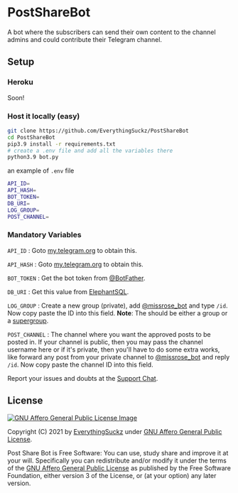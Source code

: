 # PostShareBot

A bot where the subscribers can send their own content to the channel admins and could contribute their Telegram channel.

## Setup

### Heroku
 Soon!

### Host it locally (easy)

```sh
git clone https://github.com/EverythingSuckz/PostShareBot
cd PostShareBot
pip3.9 install -r requirements.txt
# create a .env file and add all the variables there
python3.9 bot.py
```
an example of `.env` file
```sh
API_ID=
API_HASH=
BOT_TOKEN=
DB_URI=
LOG_GROUP=
POST_CHANNEL=
```

### Mandatory Variables

`API_ID` : Goto [my.telegram.org](https://my.telegram.org) to obtain this.

`API_HASH` : Goto [my.telegram.org](https://my.telegram.org) to obtain this.

`BOT_TOKEN` : Get the bot token from [@BotFather](https://telegram.dog/BotFather).

`DB_URI` : Get this value from [ElephantSQL](http://elephantsql.com/).

`LOG_GROUP` : Create a new group (private), add [@missrose_bot](https://telegram.dog/MissRose_bot) and type `/id`. Now copy paste the ID into this field.
**Note**: The should be either a group or a [supergroup](https://telegram.org/blog/supergroups).

`POST_CHANNEL` : The channel where you want the approved posts to be posted in. If your channel is public, then you may pass the channel username here or if it's private, then you'll have to do some extra works, like forward any post from your private channel to [@missrose_bot](https://telegram.dog/MissRose_bot) and reply `/id`. Now copy paste the channel ID into this field.


Report your issues and doubts at the [Support Chat](https://t.me/WhyThisUsername).

## License 

[![GNU Affero General Public License Image](https://www.gnu.org/graphics/agplv3-155x51.png)](https://www.gnu.org/licenses/agpl-3.0.en.html)  

Copyright (C) 2021 by [EverythingSuckz](https://github.com/EverythingSuckz) under [GNU Affero General Public License](https://www.gnu.org/licenses/agpl-3.0.en.html).

Post Share Bot is Free Software: You can use, study share and improve it at your
will. Specifically you can redistribute and/or modify it under the terms of the
[GNU Affero General Public License](https://www.gnu.org/licenses/agpl-3.0.en.html) as
published by the Free Software Foundation, either version 3 of the License, or
(at your option) any later version. 